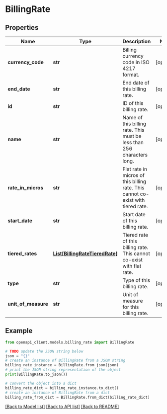 # BillingRate


## Properties

Name | Type | Description | Notes
------------ | ------------- | ------------- | -------------
**currency_code** | **str** | Billing currency code in ISO 4217 format. | [optional] 
**end_date** | **str** | End date of this billing rate. | [optional] 
**id** | **str** | ID of this billing rate. | [optional] 
**name** | **str** | Name of this billing rate. This must be less than 256 characters long. | [optional] 
**rate_in_micros** | **str** | Flat rate in micros of this billing rate. This cannot co-exist with tiered rate. | [optional] 
**start_date** | **str** | Start date of this billing rate. | [optional] 
**tiered_rates** | [**List[BillingRateTieredRate]**](BillingRateTieredRate.md) | Tiered rate of this billing rate. This cannot co-exist with flat rate. | [optional] 
**type** | **str** | Type of this billing rate. | [optional] 
**unit_of_measure** | **str** | Unit of measure for this billing rate. | [optional] 

## Example

```python
from openapi_client.models.billing_rate import BillingRate

# TODO update the JSON string below
json = "{}"
# create an instance of BillingRate from a JSON string
billing_rate_instance = BillingRate.from_json(json)
# print the JSON string representation of the object
print(BillingRate.to_json())

# convert the object into a dict
billing_rate_dict = billing_rate_instance.to_dict()
# create an instance of BillingRate from a dict
billing_rate_from_dict = BillingRate.from_dict(billing_rate_dict)
```
[[Back to Model list]](../README.md#documentation-for-models) [[Back to API list]](../README.md#documentation-for-api-endpoints) [[Back to README]](../README.md)


